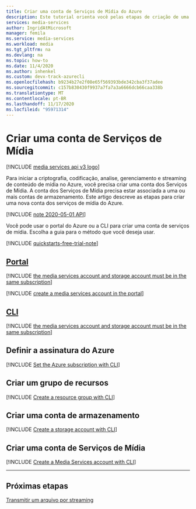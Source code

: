 ```yaml
---
title: Criar uma conta de Serviços de Mídia do Azure
description: Este tutorial orienta você pelas etapas de criação de uma conta dos serviços de mídia do Azure.
services: media-services
author: IngridAtMicrosoft
manager: femila
ms.service: media-services
ms.workload: media
ms.tgt_pltfrm: na
ms.devlang: na
ms.topic: how-to
ms.date: 11/4/2020
ms.author: inhenkel
ms.custom: devx-track-azurecli
ms.openlocfilehash: b9234b27e2f08e65f569393bde342cba3f37adee
ms.sourcegitcommit: c157b830430f9937a7fa7a3a6666dcb66caa338b
ms.translationtype: MT
ms.contentlocale: pt-BR
ms.lasthandoff: 11/17/2020
ms.locfileid: "95971314"
---
```

# <a name="create-a-media-services-account"></a>Criar uma conta de Serviços de Mídia

[!INCLUDE [media services api v3 logo](./includes/v3-hr.md)]

Para iniciar a criptografia, codificação, analise, gerenciamento e streaming de conteúdo de mídia no Azure, você precisa criar uma conta dos Serviços de Mídia. A conta dos Serviços de Mídia precisa estar associada a uma ou mais contas de armazenamento. Este artigo descreve as etapas para criar uma nova conta dos serviços de mídia do Azure.

[!INCLUDE [note 2020-05-01 API](./includes/note-2020-05-01-account-creation.md)]

 Você pode usar o portal do Azure ou a CLI para criar uma conta de serviços de mídia. Escolha a guia para o método que você deseja usar.

[!INCLUDE [quickstarts-free-trial-note](../../../includes/quickstarts-free-trial-note.md)]

<!-- NOTE: The following are in the includes folder and are reused in other How To articles. All task based content should be in the includes folder with the task- prefix prepended to the file name. -->

## <a name="portal"></a>[Portal](#tab/portal/)

[!INCLUDE [the media services account and storage account must be in the same subscription](./includes/note-account-storage-same-subscription.md)]

[!INCLUDE [create a media services account in the portal](./includes/task-create-media-services-account-portal.md)]

## <a name="cli"></a>[CLI](#tab/cli/)

[!INCLUDE [the media services account and storage account must be in the same subscription](./includes/note-account-storage-same-subscription.md)]

## <a name="set-the-azure-subscription"></a>Definir a assinatura do Azure

[!INCLUDE [Set the Azure subscription with CLI](./includes/task-set-azure-subscription-cli.md)]

## <a name="create-a-resource-group"></a>Criar um grupo de recursos

[!INCLUDE [Create a resource group with CLI](./includes/task-create-resource-group-cli.md)]

## <a name="create-a-storage-account"></a>Criar uma conta de armazenamento

[!INCLUDE [Create a storage account with CLI](./includes/task-create-storage-account-cli.md)]

## <a name="create-a-media-services-account"></a>Criar uma conta de Serviços de Mídia

[!INCLUDE [Create a Media Services account with CLI](./includes/task-create-media-services-account-cli.md)]

---

## <a name="next-steps"></a>Próximas etapas

[Transmitir um arquivo por streaming](stream-files-dotnet-quickstart.md)